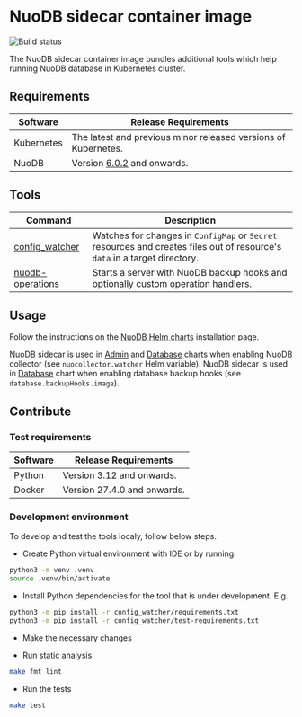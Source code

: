 # NuoDB sidecar container image

![Build status](https://github.com/nuodb/nuodb-sidecar/actions/workflows/test.yaml/badge.svg)

The NuoDB sidecar container image bundles additional tools which help running NuoDB database in Kubernetes cluster.

## Requirements

| Software   | Release Requirements                           |
|------------|------------------------------------------------|
| Kubernetes |  The latest and previous minor released versions of Kubernetes. |
| NuoDB      |  Version [6.0.2](https://hub.docker.com/r/nuodb/nuodb/tags) and onwards. |

## Tools

| Command          | Description                                            |
|------------------|--------------------------------------------------------|
| [config_watcher](./config_watcher/README.md) | Watches for changes in `ConfigMap` or `Secret` resources and creates files out of resource's `data` in a target directory. |
| [nuodb-operations](./nuodb-operations/README.md) | Starts a server with NuoDB backup hooks and optionally custom operation handlers. |

## Usage

Follow the instructions on the [NuoDB Helm charts](https://github.com/nuodb/nuodb-helm-charts/blob/master/README.md#nuodb-helm-chart-installation) installation page.

NuoDB sidecar is used in [Admin](https://github.com/nuodb/nuodb-helm-charts/tree/master/stable/admin) and [Database](https://github.com/nuodb/nuodb-helm-charts/tree/master/stable/database) charts when enabling NuoDB collector (see `nuocollector.watcher` Helm variable).
NuoDB sidecar is used in [Database](https://github.com/nuodb/nuodb-helm-charts/tree/master/stable/database) chart when enabling database backup hooks (see `database.backupHooks.image`).

## Contribute

### Test requirements

| Software   | Release Requirements                           |
|------------|------------------------------------------------|
| Python     |  Version 3.12 and onwards. |
| Docker     |  Version 27.4.0 and onwards. |

### Development environment

To develop and test the tools localy, follow below steps.

- Create Python virtual environment with IDE or by running:

```sh
python3 -m venv .venv
source .venv/bin/activate
```

- Install Python dependencies for the tool that is under development. E.g.

```sh
python3 -m pip install -r config_watcher/requirements.txt
python3 -m pip install -r config_watcher/test-requirements.txt
```

- Make the necessary changes

- Run static analysis

```sh
make fmt lint
```

- Run the tests

```sh
make test
```
